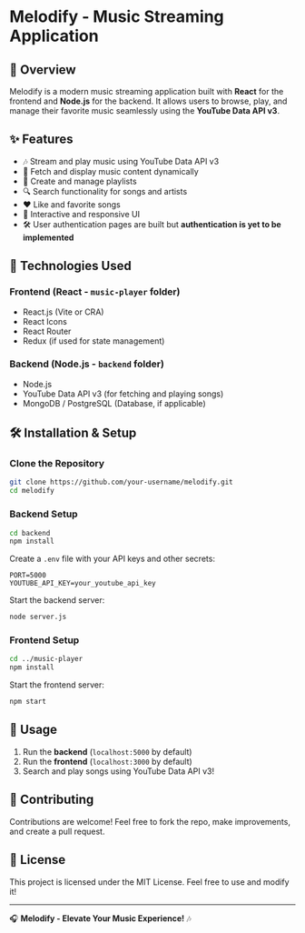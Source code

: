 # Melodify - Music Streaming Application

## 🎵 Overview
Melodify is a modern music streaming application built with **React** for the frontend and **Node.js** for the backend. It allows users to browse, play, and manage their favorite music seamlessly using the **YouTube Data API v3**.

## ✨ Features
- 🎶 Stream and play music using YouTube Data API v3
- 📂 Fetch and display music content dynamically
- 📜 Create and manage playlists
- 🔍 Search functionality for songs and artists
- ❤️ Like and favorite songs
- 🔄 Interactive and responsive UI
- 🛠️ User authentication pages are built but **authentication is yet to be implemented**

## 🚀 Technologies Used
### **Frontend (React - `music-player` folder)**
- React.js (Vite or CRA)
- React Icons
- React Router
- Redux (if used for state management)

### **Backend (Node.js - `backend` folder)**
- Node.js
- YouTube Data API v3 (for fetching and playing songs)
- MongoDB / PostgreSQL (Database, if applicable)

## 🛠️ Installation & Setup
### **Clone the Repository**
```bash
git clone https://github.com/your-username/melodify.git
cd melodify
```

### **Backend Setup**
```bash
cd backend
npm install
```
Create a `.env` file with your API keys and other secrets:
```env
PORT=5000
YOUTUBE_API_KEY=your_youtube_api_key
```
Start the backend server:
```bash
node server.js
```

### **Frontend Setup**
```bash
cd ../music-player
npm install
```
Start the frontend server:
```bash
npm start
```

## 📌 Usage
1. Run the **backend** (`localhost:5000` by default)
2. Run the **frontend** (`localhost:3000` by default)
3. Search and play songs using YouTube Data API v3!

## 🤝 Contributing
Contributions are welcome! Feel free to fork the repo, make improvements, and create a pull request.

## 📜 License
This project is licensed under the MIT License. Feel free to use and modify it!

---
🎧 **Melodify - Elevate Your Music Experience!** 🎶

